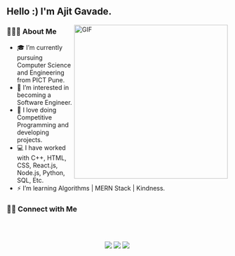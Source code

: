 
<!---
i-camron/i-camron is a ✨ special ✨ repository because its `README.md` (this file) appears on your GitHub profile.
You can click the Preview link to take a look at your changes.
--->

<!-- <p align="center"> <img src="https://komarev.com/ghpvc/?username=thecamron&label=Profile%20views&color=0e75b6&style=flat" alt="thecamron" /> </p> -->

<h2> Hello :) I'm Ajit Gavade.</h2>
<img align="right" alt="GIF" src="https://media1.tenor.com/images/9fb771fb621c29b0a2eae945b5ceeeb3/tenor.gif" width="350"/>

<h3> 👨🏻‍💻 About Me </h3>

- 🎓 I’m currently pursuing Computer Science and Engineering from PICT Pune.
- 👀 I’m interested in becoming a Software Engineer.
- 👤 I love doing Competitive Programming and developing projects.
- 💻 I have worked with C++, HTML, CSS, React.js, Node.js, Python, SQL, Etc.
- ⚡ I’m learning Algorithms | MERN Stack | Kindness.
<h3> 🤝🏻 Connect with Me </h3>
<br>
<br>
<p align="center"> 
  <a href="https://www.linkedin.com/in/ajitgavade02/" target="_blank"><img src="https://img.shields.io/badge/LinkedIn-0077B5?style=for-the-badge&logo=linkedin&logoColor=white"/></a>
  <a href="mailto:ajitgavade02@outlook.com" target="_blank"><img src="https://img.shields.io/badge/Gmail-D14836?style=for-the-badge&logo=gmail&logoColor=white"/></a>
  <a href="https://www.overleaf.com/read/nggvwxmdqnyr" target="_blank"><img src="https://img.shields.io/badge/RESUME📄-0077B5?style=for-the-badge&logo=Download&logoColor=white"/></a>
 
